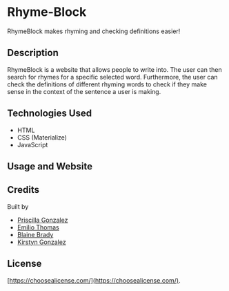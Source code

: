 # Rhyme-Block
RhymeBlock makes rhyming and checking definitions easier!

## Description
RhymeBlock is a website that allows people to write into. The user can then search for rhymes for a specific selected word. Furthermore, the user can check the definitions of different rhyming words to check if they make sense in the context of the sentence a user is making.

## Technologies Used

- HTML
- CSS (Materialize)
- JavaScript


## Usage and Website


## Credits


Built by 
- [Priscilla Gonzalez](https://github.com/kirstgonz)
- [Emilio Thomas](https://github.com/Emilioeth)
- [Blaine Brady](https://github.com/BlaineKB)
- [Kirstyn Gonzalez](https://github.com/kirstgonz)

## License

[https://choosealicense.com/](https://choosealicense.com/).


